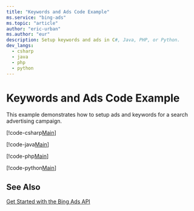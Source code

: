 ```yaml
---
title: "Keywords and Ads Code Example"
ms.service: "bing-ads"
ms.topic: "article"
author: "eric-urban"
ms.author: "eur"
description: Setup keywords and ads in C#, Java, PHP, or Python.
dev_langs:
  - csharp
  - java
  - php
  - python
---
```

# Keywords and Ads Code Example
This example demonstrates how to setup ads and keywords for a search advertising campaign.

[!code-csharp[Main](../../BingAds-dotNet-SDK/examples/BingAdsExamples/BingAdsExamplesLibrary/v11/KeywordsAds.cs)]

[!code-java[Main](../../BingAds-Java-SDK/examples/BingAdsDesktopApp/src/main/java/com/microsoft/bingads/examples/v11/KeywordsAds.java)]

[!code-php[Main](../../BingAds-PHP-SDK/samples/V11/KeywordsAds.php)]

[!code-python[Main](../../BingAds-Python-SDK/examples/BingAdsPythonConsoleExamples/BingAdsPythonConsoleExamples/v11/keywords_ads.py)]

## See Also
[Get Started with the Bing Ads API](/bingads/guides/get-started.md)  
